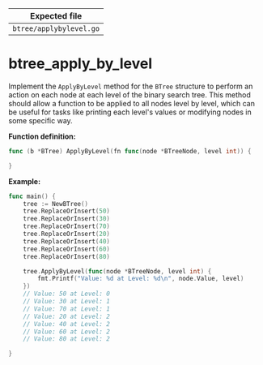 | Expected file           |
| ----------------------- |
| `btree/applybylevel.go` |

# btree_apply_by_level

Implement the `ApplyByLevel` method for the `BTree` structure to perform an action on each node at each level of the binary search tree. This method should allow a function to be applied to all nodes level by level, which can be useful for tasks like printing each level's values or modifying nodes in some specific way.

**Function definition:**

```go
func (b *BTree) ApplyByLevel(fn func(node *BTreeNode, level int)) {

}
```

**Example:**

```go
func main() {
    tree := NewBTree()
    tree.ReplaceOrInsert(50)
    tree.ReplaceOrInsert(30)
    tree.ReplaceOrInsert(70)
    tree.ReplaceOrInsert(20)
    tree.ReplaceOrInsert(40)
    tree.ReplaceOrInsert(60)
    tree.ReplaceOrInsert(80)

    tree.ApplyByLevel(func(node *BTreeNode, level int) {
        fmt.Printf("Value: %d at Level: %d\n", node.Value, level)
    })
    // Value: 50 at Level: 0
    // Value: 30 at Level: 1
    // Value: 70 at Level: 1
    // Value: 20 at Level: 2
    // Value: 40 at Level: 2
    // Value: 60 at Level: 2
    // Value: 80 at Level: 2

}
```
